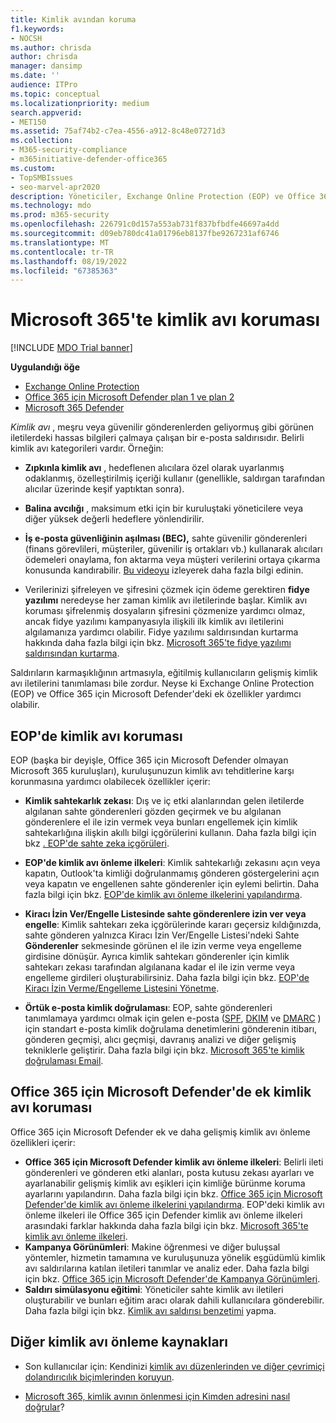 ```yaml
---
title: Kimlik avından koruma
f1.keywords:
- NOCSH
ms.author: chrisda
author: chrisda
manager: dansimp
ms.date: ''
audience: ITPro
ms.topic: conceptual
ms.localizationpriority: medium
search.appverid:
- MET150
ms.assetid: 75af74b2-c7ea-4556-a912-8c48e07271d3
ms.collection:
- M365-security-compliance
- m365initiative-defender-office365
ms.custom:
- TopSMBIssues
- seo-marvel-apr2020
description: Yöneticiler, Exchange Online Protection (EOP) ve Office 365 için Microsoft Defender kimlik avı koruması özellikleri hakkında bilgi edinebilir.
ms.technology: mdo
ms.prod: m365-security
ms.openlocfilehash: 226791c0d157a553ab731f837bfbdfe46697a4dd
ms.sourcegitcommit: d09eb780dc41a01796eb8137fbe9267231af6746
ms.translationtype: MT
ms.contentlocale: tr-TR
ms.lasthandoff: 08/19/2022
ms.locfileid: "67385363"
---
```

# <a name="anti-phishing-protection-in-microsoft-365"></a>Microsoft 365'te kimlik avı koruması

[!INCLUDE [MDO Trial banner](../includes/mdo-trial-banner.md)]

**Uygulandığı öğe**
- [Exchange Online Protection](exchange-online-protection-overview.md)
- [Office 365 için Microsoft Defender plan 1 ve plan 2](defender-for-office-365.md)
- [Microsoft 365 Defender](../defender/microsoft-365-defender.md)

*Kimlik avı* , meşru veya güvenilir gönderenlerden geliyormuş gibi görünen iletilerdeki hassas bilgileri çalmaya çalışan bir e-posta saldırısıdır. Belirli kimlik avı kategorileri vardır. Örneğin:

- **Zıpkınla kimlik avı** , hedeflenen alıcılara özel olarak uyarlanmış odaklanmış, özelleştirilmiş içeriği kullanır (genellikle, saldırgan tarafından alıcılar üzerinde keşif yaptıktan sonra).

- **Balina avcılığı** , maksimum etki için bir kuruluştaki yöneticilere veya diğer yüksek değerli hedeflere yönlendirilir.

- **İş e-posta güvenliğinin aşılması (BEC),** sahte güvenilir gönderenleri (finans görevlileri, müşteriler, güvenilir iş ortakları vb.) kullanarak alıcıları ödemeleri onaylama, fon aktarma veya müşteri verilerini ortaya çıkarma konusunda kandırabilir. [Bu videoyu](https://www.youtube.com/watch?v=8Kn31h9HwIQ&list=PL3ZTgFEc7LystRja2GnDeUFqk44k7-KXf&index=2) izleyerek daha fazla bilgi edinin.

- Verilerinizi şifreleyen ve şifresini çözmek için ödeme gerektiren **fidye yazılımı** neredeyse her zaman kimlik avı iletilerinde başlar. Kimlik avı koruması şifrelenmiş dosyaların şifresini çözmenize yardımcı olmaz, ancak fidye yazılımı kampanyasıyla ilişkili ilk kimlik avı iletilerini algılamanıza yardımcı olabilir. Fidye yazılımı saldırısından kurtarma hakkında daha fazla bilgi için bkz. [Microsoft 365'te fidye yazılımı saldırısından kurtarma](recover-from-ransomware.md).

Saldırıların karmaşıklığının artmasıyla, eğitilmiş kullanıcıların gelişmiş kimlik avı iletilerini tanımlaması bile zordur. Neyse ki Exchange Online Protection (EOP) ve Office 365 için Microsoft Defender'deki ek özellikler yardımcı olabilir.

## <a name="anti-phishing-protection-in-eop"></a>EOP'de kimlik avı koruması

EOP (başka bir deyişle, Office 365 için Microsoft Defender olmayan Microsoft 365 kuruluşları), kuruluşunuzun kimlik avı tehditlerine karşı korunmasına yardımcı olabilecek özellikler içerir:

- **Kimlik sahtekarlık zekası**: Dış ve iç etki alanlarından gelen iletilerde algılanan sahte gönderenleri gözden geçirmek ve bu algılanan gönderenlere el ile izin vermek veya bunları engellemek için kimlik sahtekarlığına ilişkin akıllı bilgi içgörülerini kullanın. Daha fazla bilgi için bkz [. EOP'de sahte zeka içgörüleri](learn-about-spoof-intelligence.md).

- **EOP'de kimlik avı önleme ilkeleri**: Kimlik sahtekarlığı zekasını açın veya kapatın, Outlook'ta kimliği doğrulanmamış gönderen göstergelerini açın veya kapatın ve engellenen sahte gönderenler için eylemi belirtin. Daha fazla bilgi için bkz. [EOP'de kimlik avı önleme ilkelerini yapılandırma](configure-anti-phishing-policies-eop.md).

- **Kiracı İzin Ver/Engelle Listesinde sahte gönderenlere izin ver veya engelle**: Kimlik sahtekarı zeka içgörülerinde kararı geçersiz kıldığınızda, sahte gönderen yalnızca Kiracı İzin Ver/Engelle Listesi'ndeki Sahte **Gönderenler** sekmesinde görünen el ile izin verme veya engelleme girdisine dönüşür. Ayrıca kimlik sahtekarı gönderenler için kimlik sahtekarı zekası tarafından algılanana kadar el ile izin verme veya engelleme girdileri oluşturabilirsiniz. Daha fazla bilgi için bkz. [EOP'de Kiracı İzin Verme/Engelleme Listesini Yönetme](manage-tenant-allow-block-list.md).

- **Örtük e-posta kimlik doğrulaması**: EOP, sahte gönderenleri tanımlamaya yardımcı olmak için gelen e-posta ([SPF](set-up-spf-in-office-365-to-help-prevent-spoofing.md), [DKIM](use-dkim-to-validate-outbound-email.md) ve [DMARC](use-dmarc-to-validate-email.md) ) için standart e-posta kimlik doğrulama denetimlerini gönderenin itibarı, gönderen geçmişi, alıcı geçmişi, davranış analizi ve diğer gelişmiş tekniklerle geliştirir. Daha fazla bilgi için bkz. [Microsoft 365'te kimlik doğrulaması Email](email-validation-and-authentication.md).

## <a name="additional-anti-phishing-protection-in-microsoft-defender-for-office-365"></a>Office 365 için Microsoft Defender'de ek kimlik avı koruması

Office 365 için Microsoft Defender ek ve daha gelişmiş kimlik avı önleme özellikleri içerir:

- **Office 365 için Microsoft Defender kimlik avı önleme ilkeleri**: Belirli ileti gönderenleri ve gönderen etki alanları, posta kutusu zekası ayarları ve ayarlanabilir gelişmiş kimlik avı eşikleri için kimliğe bürünme koruma ayarlarını yapılandırın. Daha fazla bilgi için bkz. [Office 365 için Microsoft Defender'de kimlik avı önleme ilkelerini yapılandırma](configure-mdo-anti-phishing-policies.md). EOP'deki kimlik avı önleme ilkeleri ile Office 365 için Defender kimlik avı önleme ilkeleri arasındaki farklar hakkında daha fazla bilgi için bkz. [Microsoft 365'te kimlik avı önleme ilkeleri](set-up-anti-phishing-policies.md).
- **Kampanya Görünümleri**: Makine öğrenmesi ve diğer buluşsal yöntemler, hizmetin tamamına ve kuruluşunuza yönelik eşgüdümlü kimlik avı saldırılarına katılan iletileri tanımlar ve analiz eder. Daha fazla bilgi için bkz. [Office 365 için Microsoft Defender'de Kampanya Görünümleri](campaigns.md).
- **Saldırı simülasyonu eğitimi**: Yöneticiler sahte kimlik avı iletileri oluşturabilir ve bunları eğitim aracı olarak dahili kullanıcılara gönderebilir. Daha fazla bilgi için bkz. [Kimlik avı saldırısı benzetimi](attack-simulation-training.md) yapma.

## <a name="other-anti-phishing-resources"></a>Diğer kimlik avı önleme kaynakları

- Son kullanıcılar için: Kendinizi [kimlik avı düzenlerinden ve diğer çevrimiçi dolandırıcılık biçimlerinden koruyun](https://support.microsoft.com/office/be0de46a-29cd-4c59-aaaf-136cf177d593).

- [Microsoft 365, kimlik avının önlenmesi için Kimden adresini nasıl doğrular](how-office-365-validates-the-from-address.md)?

